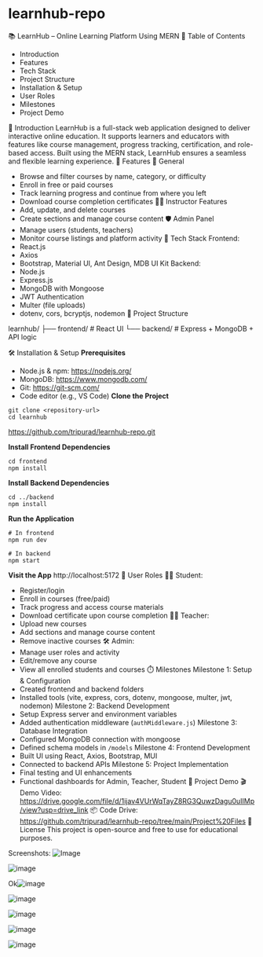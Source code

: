 # learnhub-repo
📚 LearnHub – Online Learning Platform Using MERN
📌 Table of Contents

- Introduction
- Features
- Tech Stack
- Project Structure
- Installation & Setup
- User Roles
- Milestones
- Project Demo

🧩 Introduction
LearnHub is a full-stack web application designed to deliver interactive online education. It supports learners and educators with features like course management, progress tracking, certification, and role-based access. Built using the MERN stack, LearnHub ensures a seamless and flexible learning experience.
🔑 Features
🎯 General
- Browse and filter courses by name, category, or difficulty
- Enroll in free or paid courses
- Track learning progress and continue from where you left
- Download course completion certificates
👩‍🏫 Instructor Features
- Add, update, and delete courses
- Create sections and manage course content
🛡️ Admin Panel
- Manage users (students, teachers)
- Monitor course listings and platform activity
🧱 Tech Stack
Frontend:
- React.js
- Axios
- Bootstrap, Material UI, Ant Design, MDB UI Kit
Backend:
- Node.js
- Express.js
- MongoDB with Mongoose
- JWT Authentication
- Multer (file uploads)
- dotenv, cors, bcryptjs, nodemon
📂 Project Structure

learnhub/
├── frontend/        # React UI
└── backend/         # Express + MongoDB + API logic

🛠️ Installation & Setup
**Prerequisites**
- Node.js & npm: https://nodejs.org/
- MongoDB: https://www.mongodb.com/
- Git: https://git-scm.com/
- Code editor (e.g., VS Code)
**Clone the Project**
```    
git clone <repository-url>
cd learnhub
```
https://github.com/tripurad/learnhub-repo.git


**Install Frontend Dependencies**
```
cd frontend
npm install
```
**Install Backend Dependencies**
```
cd ../backend
npm install
```
**Run the Application**
```
# In frontend
npm run dev

# In backend
npm start
```
**Visit the App**
http://localhost:5172
🔐 User Roles
👨‍🎓 Student:
- Register/login
- Enroll in courses (free/paid)
- Track progress and access course materials
- Download certificate upon course completion
👩‍🏫 Teacher:
- Upload new courses
- Add sections and manage course content
- Remove inactive courses
🛠 Admin:
- Manage user roles and activity
- Edit/remove any course
- View all enrolled students and courses
⏱️ Milestones
Milestone 1: Setup & Configuration
- Created frontend and backend folders
- Installed tools (vite, express, cors, dotenv, mongoose, multer, jwt, nodemon)
Milestone 2: Backend Development
- Setup Express server and environment variables
- Added authentication middleware (`authMiddleware.js`)
Milestone 3: Database Integration
- Configured MongoDB connection with mongoose
- Defined schema models in `/models`
Milestone 4: Frontend Development
- Built UI using React, Axios, Bootstrap, MUI
- Connected to backend APIs
Milestone 5: Project Implementation
- Final testing and UI enhancements
- Functional dashboards for Admin, Teacher, Student
🚀 Project Demo
🎬 Demo Video: https://drive.google.com/file/d/1ijav4VUrWqTayZ8RG3QuwzDagu0uIIMp/view?usp=drive_link
📦 Code Drive: https://github.com/tripurad/learnhub-repo/tree/main/Project%20Files
📝 License
This project is open-source and free to use for educational purposes.

Screenshots:
![Image](https://github.com/user-attachments/assets/ae89aa80-2ea7-4dbc-9b8b-5bb56d679fd9)


![image](https://github.com/user-attachments/assets/9e3e0531-2a40-4ce7-830c-7bebf6238ae2)


Ok![image](https://github.com/user-attachments/assets/3b9e5499-28b2-4d81-91ea-6ffedae638ec)


![image](https://github.com/user-attachments/assets/ce75c583-a888-4c43-b25e-6af3d3c6ca56)


![image](https://github.com/user-attachments/assets/9eb2b9c0-00a9-47ea-9686-0c9b5128ee50)


![image](https://github.com/user-attachments/assets/d45563ce-c0d0-4065-bffc-82aec1deb1b3)


![image](https://github.com/user-attachments/assets/c3d0126b-9762-4c72-a891-9f30fb0c8390)

